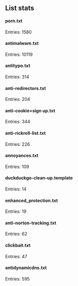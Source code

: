 ## List stats
#### porn.txt
Entries: 1580 <br> 
#### antimalware.txt
Entries: 10119 <br> 
#### antitypo.txt
Entries: 314 <br> 
#### anti-redirectors.txt
Entries: 204 <br> 
#### anti-cookie+sign up.txt
Entries: 344 <br> 
#### anti-rickroll-list.txt
Entries: 226 <br> 
#### annoyances.txt
Entries: 109 <br> 
#### duckduckgo-clean-up.template
Entries: 14 <br> 
#### enhanced_protection.txt
Entries: 19 <br> 
#### anti-norton-tracking.txt
Entries: 62 <br> 
#### clickbait.txt
Entries: 47 <br> 
#### antidynamicdns.txt
Entries: 595 <br> 
